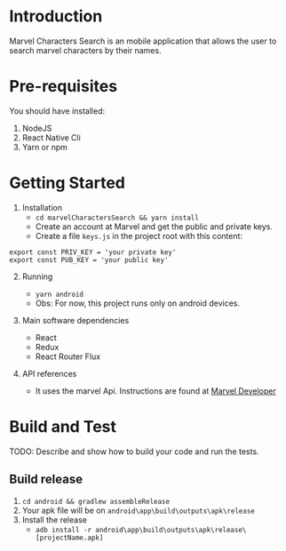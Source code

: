 # Introduction 
Marvel Characters Search is an mobile application that allows the user to search marvel characters by their names. 

# Pre-requisites
You should have installed:
1. NodeJS
2. React Native Cli
3. Yarn or npm


# Getting Started
1.	Installation
    * `cd marvelCharactersSearch && yarn install`
    * Create an account at Marvel and get the public and private keys.
    * Create a file `keys.js` in the project root with this content: 
```
export const PRIV_KEY = 'your private key'
export const PUB_KEY = 'your public key'
```

2. Running
    * `yarn android`
    * Obs: For now, this project runs only on android devices.

3.	Main software dependencies
    * React
    * Redux
    * React Router Flux
4.	API references
    * It uses the marvel Api. Instructions are found at [Marvel Developer](https://developer.marvel.com/)

# Build and Test
TODO: Describe and show how to build your code and run the tests. 

## Build release
1. `cd android && gradlew assembleRelease`
2. Your apk file will be on `android\app\build\outputs\apk\release`
3. Install the release
    * `adb install -r android\app\build\outputs\apk\release\[projectName.apk]`

